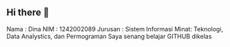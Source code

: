 ## Hi there 👋
Nama : Dina
NIM : 1242002089
Jurusan : Sistem Informasi
Minat: Teknologi, Data Analystics, dan Permograman 
Saya senang belajar GITHUB dikelas

